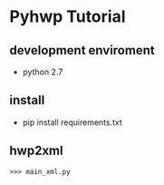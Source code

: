 # Pyhwp Tutorial

## development enviroment
 - python 2.7


## install
 - pip install requirements.txt

## hwp2xml
```shell
>>> main_xml.py
```